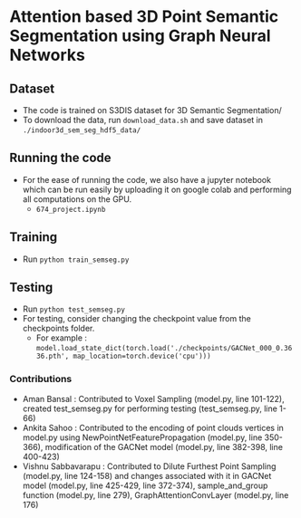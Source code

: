 # Attention based 3D Point Semantic Segmentation using Graph Neural Networks

## Dataset
- The code is trained on S3DIS dataset for 3D Semantic Segmentation/
- To download the data, run `download_data.sh` and save dataset in `./indoor3d_sem_seg_hdf5_data/`

## Running the code
- For the ease of running the code, we also have a jupyter notebook which can be run easily by uploading it on google colab and performing all computations on the GPU.
    - ```674_project.ipynb```

## Training
- Run ```python train_semseg.py```

## Testing 
- Run ```python test_semseg.py```
- For testing, consider changing the checkpoint value from the checkpoints folder.
    - For example : ```model.load_state_dict(torch.load('./checkpoints/GACNet_000_0.3636.pth', map_location=torch.device('cpu')))```

### Contributions
- Aman Bansal : Contributed to Voxel Sampling (model.py, line 101-122), created test_semseg.py for performing testing (test_semseg.py, line 1-66)
- Ankita Sahoo : Contributed to the encoding of point clouds vertices in model.py using NewPointNetFeaturePropagation (model.py, line 350-366), modification of the GACNet model (model.py, line 382-398, line 400-423)
- Vishnu Sabbavarapu : Contributed to Dilute Furthest Point Sampling (model.py, line 124-158) and changes associated with it in GACNet model (model.py, line 425-429, line 372-374), sample_and_group function (model.py, line 279), GraphAttentionConvLayer (model.py, line 176)
